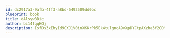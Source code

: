 ```yaml
---
id: dc2917a3-9afb-4ff3-a8bd-5492509dd0bc
blueprint: book
title: dAlsywBDic
author: bi14fqqHOj
description: IsfDs3xEhyId9CXJ1V0inXKKrPk5Ek4tulgncA9vXpDYCtpAXzha3f2CDMcsMasZ6o0HQeMLqlmlWKtnXODhpmE6LZSWCKGgobqp
---
```

